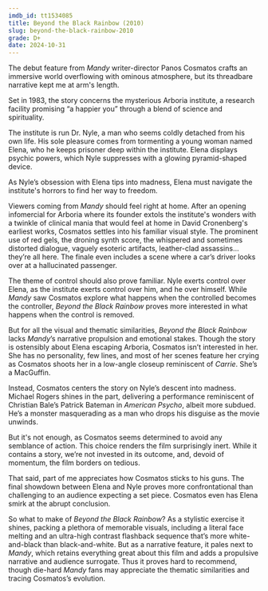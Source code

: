 ```yaml
---
imdb_id: tt1534085
title: Beyond the Black Rainbow (2010)
slug: beyond-the-black-rainbow-2010
grade: D+
date: 2024-10-31
---
```


The debut feature from <span data-imdb-id="tt6998518">_Mandy_</span> writer-director Panos Cosmatos crafts an immersive world overflowing with ominous atmosphere, but its threadbare narrative kept me at arm's length.

Set in 1983, the story concerns the mysterious Arboria institute, a research facility promising “a happier you” through a blend of science and spirituality.

The institute is run Dr. Nyle, a man who seems coldly detached from his own life. His sole pleasure comes from tormenting a young woman named Elena, who he keeps prisoner deep within the institute. Elena displays psychic powers, which Nyle suppresses with a glowing pyramid-shaped device.

As Nyle’s obsession with Elena tips into madness, Elena must navigate the institute's horrors to find her way to freedom.

Viewers coming from _Mandy_ should feel right at home. After an opening infomercial for Arboria where its founder extols the institute's wonders with a twinkle of clinical mania that would feel at home in David Cronenberg's earliest works, Cosmatos settles into his familiar visual style. The prominent use of red gels, the droning synth score, the whispered and sometimes distorted dialogue, vaguely esoteric artifacts, leather-clad assassins... they’re all here. The finale even includes a scene where a car’s driver looks over at a hallucinated passenger.

The theme of control should also prove familiar. Nyle exerts control over Elena, as the institute exerts control over him, and he over himself. While _Mandy_ saw Cosmatos explore what happens when the controlled becomes the controller, _Beyond the Black Rainbow_ proves more interested in what happens when the control is removed.

But for all the visual and thematic similarities, _Beyond the Black Rainbow_ lacks _Mandy_’s narrative propulsion and emotional stakes. Though the story is ostensibly about Elena escaping Arboria, Cosmatos isn’t interested in her. She has no personality, few lines, and most of her scenes feature her crying as Cosmatos shoots her in a low-angle closeup reminiscent of <span data-imdb-id="tt0074285">_Carrie_</span>. She’s a MacGuffin.

Instead, Cosmatos centers the story on Nyle’s descent into madness. Michael Rogers shines in the part, delivering a performance reminiscent of Christian Bale’s Patrick Bateman in <span data-imdb-id="tt0144084">_American Psycho_</span>, albeit more subdued. He’s a monster masquerading as a man who drops his disguise as the movie unwinds.

But it's not enough, as Cosmatos seems determined to avoid any semblance of action. This choice renders the film surprisingly inert. While it contains a story, we’re not invested in its outcome, and, devoid of momentum, the film borders on tedious.

That said, part of me appreciates how Cosmatos sticks to his guns. The final showdown between Elena and Nyle proves more confrontational than challenging to an audience expecting a set piece. Cosmatos even has Elena smirk at the abrupt conclusion.

So what to make of _Beyond the Black Rainbow_? As a stylistic exercise it shines, packing a plethora of memorable visuals, including a literal face melting and an ultra-high contrast flashback sequence that’s more white-and-black than black-and-white. But as a narrative feature, it pales next to _Mandy_, which retains everything great about this film and adds a propulsive narrative and audience surrogate. Thus it proves hard to recommend, though die-hard _Mandy_ fans may appreciate the thematic similarities and tracing Cosmatos’s evolution.
